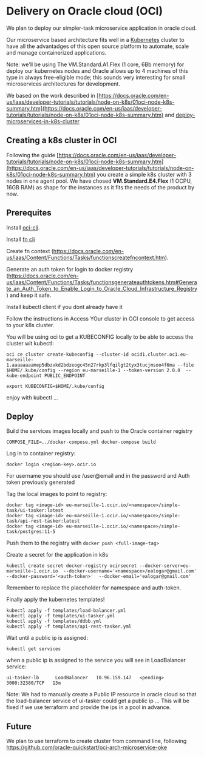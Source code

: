 # Delivery on Oracle cloud (OCI)

We plan to deploy our simpler-task microservice application in oracle cloud.

Our microservice based architecture fits well in a [Kubernetes](https://kubernetes.io/es/) cluster to have all the advantadges of this open source platform to automate, scale and manage containerized applications.

Note: we'll be using The VM.Standard.A1.Flex (1 core, 6Bb memory) for deploy our kubernetes nodes and Oracle allows up to 4 machines of this type in always free-eligible mode; this sounds very interesting for small microservices architectures for development.

We based on the work described in [https://docs.oracle.com/en-us/iaas/developer-tutorials/tutorials/node-on-k8s/01oci-node-k8s-summary.htm](https://docs.oracle.com/en-us/iaas/developer-tutorials/tutorials/node-on-k8s/01oci-node-k8s-summary.htm) and [deploy-microservices-in-k8s-cluster](https://docs.oracle.com/en/solutions/deploy-microservices/index.html#GUID-3BB86E87-11C6-4DF1-8CA9-1FD385A9B9E9)


## Creating a k8s cluster in OCI

Following the guide [https://docs.oracle.com/en-us/iaas/developer-tutorials/tutorials/node-on-k8s/01oci-node-k8s-summary.htm](https://docs.oracle.com/en-us/iaas/developer-tutorials/tutorials/node-on-k8s/01oci-node-k8s-summary.htm) you create a simple k8s cluster with 3 nodes in one agent pool. We have chosed **VM.Standard.E4.Flex** (1 OCPU, 16GB RAM) as shape for the instances as it fits the needs of the product by now.


## Prerequites

Install [oci-cli](https://docs.oracle.com/en-us/iaas/Content/API/SDKDocs/cliinstall.htm).

Install [fn cli](https://docs.oracle.com/en-us/iaas/Content/Functions/Tasks/functionsinstallfncli.htm)

Create fn context (https://docs.oracle.com/en-us/iaas/Content/Functions/Tasks/functionscreatefncontext.htm).

Generate an auth token for login to docker registry (https://docs.oracle.com/en-us/iaas/Content/Functions/Tasks/functionsgenerateauthtokens.htm#Generate_an_Auth_Token_to_Enable_Login_to_Oracle_Cloud_Infrastructure_Registry) and keep it safe.

Install kubectl client if you dont already have it

Follow the instructions in Access YOur cluster in OCI console to get access to your k8s cluster.

You will be using oci to get a KUBECONFIG locally to be able to access the cluster wit kubectl:

```
oci ce cluster create-kubeconfig --cluster-id ocid1.cluster.oc1.eu-marseille-1.aaaaaaaamep5dbzvkd2bdzeogc45n27rkp3lfqilgt2tyx3tucjmsoo4f6ma --file $HOME/.kube/config --region eu-marseille-1 --token-version 2.0.0  --kube-endpoint PUBLIC_ENDPOINT
```

```
export KUBECONFIG=$HOME/.kube/config
```

enjoy with kubectl ...


## Deploy

Build the services images locally and push to the Oracle container registry

```
COMPOSE_FILE=../docker-compose.yml docker-compose build
```

Log in to container registry:
```
docker login <region-key>.ocir.io
```
For username you should use <Object Storage Namespace>/user@email and in the password and Auth token previously generated

Tag the local images to point to registry:

```
docker tag <image-id> eu-marseille-1.ocir.io/<namespace>/simple-task/ui-tasker:latest
docker tag <image-id> eu-marseille-1.ocir.io/<namespace>/simple-task/api-rest-tasker:latest
docker tag <image-id> eu-marseille-1.ocir.io/<namespace>/simple-task/postgres:11-5
```

Push them to the registry with ```docker push <full-image-tag>```

Create a secret for the application in k8s

```
kubectl create secret docker-registry ocirsecret --docker-server=eu-marseille-1.ocir.io  --docker-username='<namespace>/ealogar@gmail.com' --docker-password='<auth-token>'  --docker-email='ealogar@gmail.com'
```

Remember to replace the placeholder for namespace and auth-token.


Finally apply the kubernetes templates!

```
kubectl apply -f templates/load-balancer.yml
kubectl apply -f templates/ui-tasker.yml
kubectl apply -f templates/ddbb.yml
kubectl apply -f templates/api-rest-tasker.yml
```

Wait until a public ip is assigned:

```
kubectl get services
````

when a public ip is assigned to the service you will see in LoadBalancer service:
```
ui-tasker-lb      LoadBalancer   10.96.159.147   <pending>     3000:32380/TCP   13m
```

Note: We had to manually create a Public IP resource in oracle cloud so that the load-balancer service of ui-tasker could get a public ip ... This will be fixed if we use terraform and provide the ips in a pool in advance.

## Future

We plan to use terraform to create cluster from command line, following https://github.com/oracle-quickstart/oci-arch-microservice-oke
